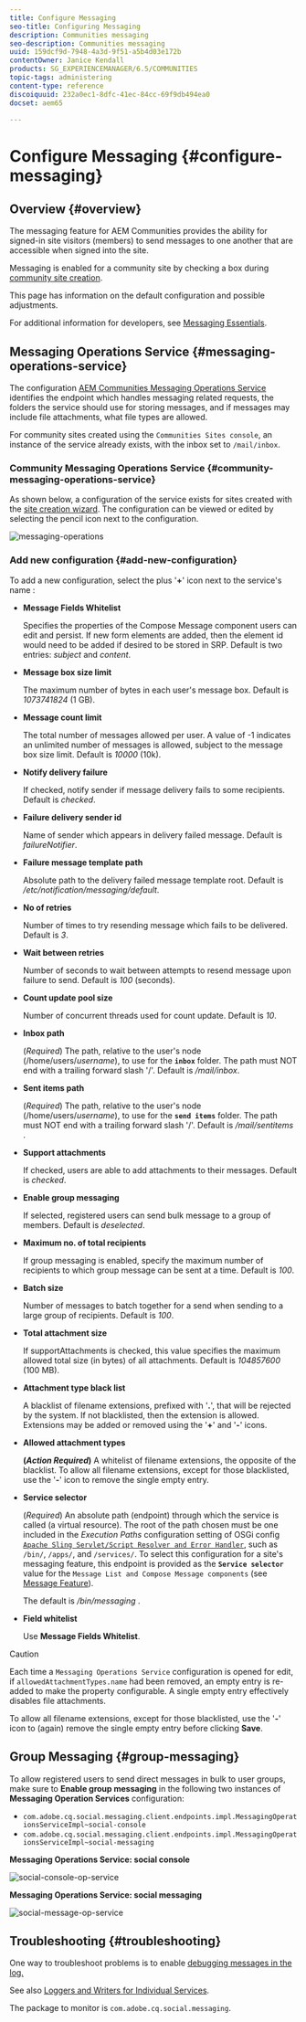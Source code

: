 ```yaml
---
title: Configure Messaging
seo-title: Configuring Messaging
description: Communities messaging
seo-description: Communities messaging
uuid: 159dcf9d-7948-4a3d-9f51-a5b4d03e172b
contentOwner: Janice Kendall
products: SG_EXPERIENCEMANAGER/6.5/COMMUNITIES
topic-tags: administering
content-type: reference
discoiquuid: 232a0ec1-8dfc-41ec-84cc-69f9db494ea0
docset: aem65

---
```


# Configure Messaging {#configure-messaging}

## Overview {#overview}

The messaging feature for AEM Communities provides the ability for signed-in site visitors (members) to send messages to one another that are accessible when signed into the site.

Messaging is enabled for a community site by checking a box during [community site creation](/help/communities/sites-console.md).

This page has information on the default configuration and possible adjustments.

For additional information for developers, see [Messaging Essentials](/help/communities/essentials-messaging.md).

## Messaging Operations Service {#messaging-operations-service}

The configuration [AEM Communities Messaging Operations Service](https://localhost:4502/system/console/configMgr/com.adobe.cq.social.messaging.client.endpoints.impl.MessagingOperationsServiceImpl) identifies the endpoint which handles messaging related requests, the folders the service should use for storing messages, and if messages may include file attachments, what file types are allowed.

For community sites created using the `Communities Sites console`, an instance of the service already exists, with the inbox set to `/mail/inbox`.

### Community Messaging Operations Service {#community-messaging-operations-service}

As shown below, a configuration of the service exists for sites created with the [site creation wizard](/help/communities/sites-console.md). The configuration can be viewed or edited by selecting the pencil icon next to the configuration.

![messaging-operations](assets/messaging-operations.png)

### Add new configuration {#add-new-configuration}

To add a new configuration, select the plus '**+**' icon next to the service's name :

* **Message Fields Whitelist**
  
  Specifies the properties of the Compose Message component users can edit and persist. If new form elements are added, then the element id would need to be added if desired to be stored in SRP. Default is two entries: *subject* and *content*.

* **Message box size limit**
  
  The maximum number of bytes in each user's message box. Default is *1073741824* (1 GB).

* **Message count limit**
  
  The total number of messages allowed per user. A value of -1 indicates an unlimited number of messages is allowed, subject to the message box size limit. Default is *10000* (10k).

* **Notify delivery failure**
  
  If checked, notify sender if message delivery fails to some recipients. Default is *checked*.

* **Failure delivery sender id**
  
  Name of sender which appears in delivery failed message. Default is *failureNotifier*.

* **Failure message template path**
  
  Absolute path to the delivery failed message template root. Default is */etc/notification/messaging/default*.

* **No of retries**
  
  Number of times to try resending message which fails to be delivered. Default is *3*.

* **Wait between retries**
  
  Number of seconds to wait between attempts to resend message upon failure to send. Default is *100* (seconds).

* **Count update pool size**
  
  Number of concurrent threads used for count update. Default is *10*.

* **Inbox path**
  
  (*Required*) The path, relative to the user's node (/home/users/*username*), to use for the **`inbox`** folder. The path must NOT end with a trailing forward slash '/'. Default is */mail/inbox*.

* **Sent items path**
  
  (*Required*) The path, relative to the user's node (/home/users/*username*), to use for the **`send items`** folder. The path must NOT end with a trailing forward slash '/'. Default is */mail/sentitems* .

* **Support attachments**
  
  If checked, users are able to add attachments to their messages. Default is *checked*.

* **Enable group messaging**
  
  If selected, registered users can send bulk message to a group of members. Default is *deselected*.

* **Maximum no. of total recipients**
  
  If group messaging is enabled, specify the maximum number of recipients to which group message can be sent at a time. Default is *100*.

* **Batch size**
  
  Number of messages to batch together for a send when sending to a large group of recipients. Default is *100*.

* **Total attachment size**
  
  If supportAttachments is checked, this value specifies the maximum allowed total size (in bytes) of all attachments. Default is *104857600* (100 MB).

* **Attachment type black list**
  
  A blacklist of filename extensions, prefixed with '**.**', that will be rejected by the system. If not blacklisted, then the extension is allowed. Extensions may be added or removed using the '**+**' and '**-**' icons.

* **Allowed attachment types**
  
  **(*Action Required*)** A whitelist of filename extensions, the opposite of the blacklist. To allow all filename extensions, except for those blacklisted, use the '**-**' icon to remove the single empty entry.

* **Service selector**
  
  (*Required*) An absolute path (endpoint) through which the service is called (a virtual resource). The root of the path chosen must be one included in the *Execution Paths* configuration setting of OSGi config [ `Apache Sling Servlet/Script Resolver and Error Handler`](https://localhost:4502/system/console/configMgr/org.apache.sling.servlets.resolver.SlingServletResolver), such as `/bin/`, `/apps/`, and `/services/`. To select this configuration for a site's messaging feature, this endpoint is provided as the **`Service selector`** value for the `Message List and Compose Message components` (see [Message Feature](/help/communities/configure-messaging.md)).
  
  The default is */bin/messaging* .

* **Field whitelist**
  
  Use **Message Fields Whitelist**.

>[!CAUTION]
 >
 >Each time a `Messaging Operations Service` configuration is opened for edit, if `allowedAttachmentTypes.name` had been removed, an empty entry is re-added to make the property configurable. A single empty entry effectively disables file attachments.
 >
 >To allow all filename extensions, except for those blacklisted, use the '**-**' icon to (again) remove the single empty entry before clicking **Save**.
 >

## Group Messaging {#group-messaging}

To allow registered users to send direct messages in bulk to user groups, make sure to **Enable group messaging** in the following two instances of **Messaging Operation Services** configuration:

* `com.adobe.cq.social.messaging.client.endpoints.impl.MessagingOperationsServiceImpl~social-console`
* `com.adobe.cq.social.messaging.client.endpoints.impl.MessagingOperationsServiceImpl~social-messaging`

**Messaging Operations Service: social console**

![social-console-op-service](assets/social-console-op-service.png)

**Messaging Operations Service: social messaging**

![social-message-op-service](assets/social-message-op-service.png)

## Troubleshooting {#troubleshooting}

One way to troubleshoot problems is to enable [debugging messages in the log.](/help/sites-administering/troubleshooting.md)

See also [Loggers and Writers for Individual Services](/help/sites-deploying/configure-logging.md#loggers-and-writers-for-individual-services).

The package to monitor is `com.adobe.cq.social.messaging`.
